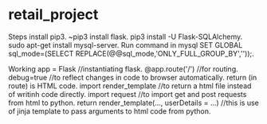 # retail_project
Steps
install pip3.
~pip3 install flask.
pip3 install -U Flask-SQLAlchemy.
sudo apt-get install mysql-server.
Run command in mysql SET GLOBAL sql_mode=(SELECT REPLACE(@@sql_mode,'ONLY_FULL_GROUP_BY',''));.











Working
app = Flask //instantiating flask.
@app.route('/') 	//for routing.
debug=true		//to reflect changes in code to browser automatically.
return (in route) is HTML code.
import render_template //to return a html file instead of writinh code directly.
import request //to import get and post requests from html to python.
return render_template(..., userDetails = ...) //this is use of jinja template to pass arguments to html code from python.
